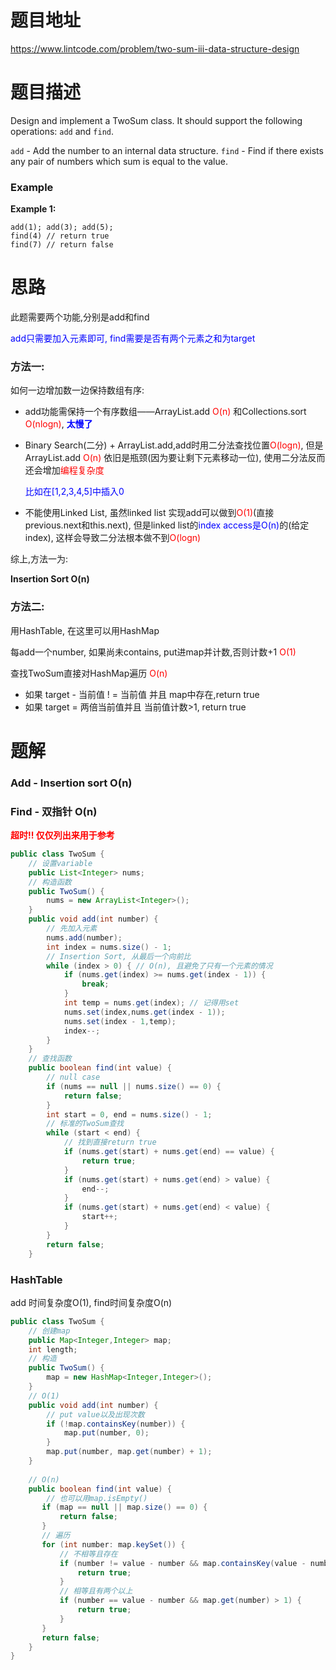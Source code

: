 # 题目地址

https://www.lintcode.com/problem/two-sum-iii-data-structure-design



# 题目描述

Design and implement a TwoSum class. It should support the following operations: `add` and `find`.

`add` - Add the number to an internal data structure.
`find` - Find if there exists any pair of numbers which sum is equal to the value.

### Example

**Example 1:**

```
add(1); add(3); add(5);
find(4) // return true
find(7) // return false
```





# 思路

此题需要两个功能,分别是add和find

<font color = blue>add只需要加入元素即可, find需要是否有两个元素之和为target</font>

### 方法一:

如何一边增加数一边保持数组有序:

+ add功能需保持一个有序数组——ArrayList.add <font color = red>O(n)</font> 和Collections.sort  <font color = red>O(nlogn)</font>, **<font color = blue>太慢了</font>** 

+ Binary Search(二分) + ArrayList.add,add时用二分法查找位置<font color = red>O(logn)</font>, 但是ArrayList.add <font color = red>O(n)</font> 依旧是瓶颈(因为要让剩下元素移动一位), 使用二分法反而还会增加<font color = red>编程复杂度</font>

  <font color = blue>比如在[1,2,3,4,5]中插入0</font>

+ 不能使用Linked List, 虽然linked list 实现add可以做到<font color = red>O(1)</font>(直接previous.next和this.next), 但是linked list的<font color = blue>index access是O(n)</font>的(给定index), 这样会导致二分法根本做不到<font color = red>O(logn)</font>

综上,方法一为:

**Insertion Sort O(n)**

### 方法二:

用HashTable, 在这里可以用HashMap

每add一个number, 如果尚未contains, put进map并计数,否则计数+1 <font color = red>O(1)</font>

查找TwoSum直接对HashMap遍历 <font color = red>O(n)</font>

+ 如果 target - 当前值  ! = 当前值 并且 map中存在,return true
+ 如果 target = 两倍当前值并且 当前值计数>1, return true







# 题解

### Add - Insertion sort O(n)

### Find - 双指针 O(n)

<font color = red>**超时!! 仅仅列出来用于参考**</font>

```java
public class TwoSum {
    // 设置variable
    public List<Integer> nums;
    // 构造函数
    public TwoSum() {
        nums = new ArrayList<Integer>();
    }
    public void add(int number) {
        // 先加入元素
        nums.add(number);
        int index = nums.size() - 1;
        // Insertion Sort, 从最后一个向前比
        while (index > 0) { // O(n), 且避免了只有一个元素的情况
            if (nums.get(index) >= nums.get(index - 1)) {
                break;
            }
            int temp = nums.get(index); // 记得用set
            nums.set(index,nums.get(index - 1));
            nums.set(index - 1,temp);
            index--;
        }
    }
    // 查找函数
    public boolean find(int value) {
        // null case
        if (nums == null || nums.size() == 0) {
            return false;
        }
        int start = 0, end = nums.size() - 1;
        // 标准的TwoSum查找
        while (start < end) {
            // 找到直接return true
            if (nums.get(start) + nums.get(end) == value) {
                return true;
            }
            if (nums.get(start) + nums.get(end) > value) {
                end--;
            }
            if (nums.get(start) + nums.get(end) < value) {
                start++;
            }
        }
        return false;
    }
```



### HashTable

add 时间复杂度O(1), find时间复杂度O(n)

```java
public class TwoSum {
    // 创建map
    public Map<Integer,Integer> map;
    int length;
    // 构造
    public TwoSum() {
        map = new HashMap<Integer,Integer>();
    }
    // O(1)
    public void add(int number) {
        // put value以及出现次数
        if (!map.containsKey(number)) {
            map.put(number, 0);
        }
        map.put(number, map.get(number) + 1);
    }
    
    // O(n)
    public boolean find(int value) {
        // 也可以用map.isEmpty()
       if (map == null || map.size() == 0) {
           return false;
       }
       // 遍历
       for (int number: map.keySet()) {
           // 不相等且存在
           if (number != value - number && map.containsKey(value - number)) {
               return true;
           }
           // 相等且有两个以上
           if (number == value - number && map.get(number) > 1) {
               return true;
           }
       }
       return false;
    }
}
    
    
```


